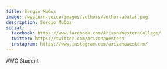```yaml
---
title: Sergio MuÒoz
image: /western-voice/images/authors/author-avatar.png
description: Sergio MuÒoz
social:
  facebook: https://www.facebook.com/ArizonaWesternCollege/
  twitter: https://twitter.com/ArizonaWestern
  instagram: https://www.instagram.com/arizonawestern/
---
```


AWC Student